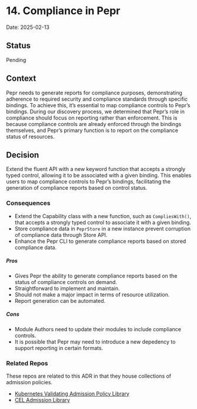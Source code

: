 # 14. Compliance in Pepr 

Date: 2025-02-13


## Status

Pending


## Context

Pepr needs to generate reports for compliance purposes, demonstrating adherence to required security and compliance standards through specific bindings. To achieve this, it’s essential to map compliance controls to Pepr’s bindings. During our discovery process, we determined that Pepr’s role in compliance should focus on reporting rather than enforcement. This is because compliance controls are already enforced through the bindings themselves, and Pepr’s primary function is to report on the compliance status of resources.

## Decision

Extend the fluent API with a new keyword function that accepts a strongly typed control, allowing it to be associated with a given binding. This enables users to map compliance controls to Pepr’s bindings, facilitating the generation of compliance reports based on control status.


### Consequences ###

- Extend the Capability class with a new function, such as `CompliesWith()`, that accepts a strongly typed control to associate it with a given binding.
- Store compliance data in `PeprStore` in a new instance prevent corruption of compliance data through Store API.
- Enhance the Pepr CLI to generate compliance reports based on stored compliance data.

##### Pros

- Gives Pepr the ability to generate compliance reports based on the status of compliance controls on demand.
- Straightforward to implement and maintain.
- Should not make a major impact in terms of resource utilization.
- Report generation can be automated.

##### Cons

- Module Authors need to update their modules to include compliance controls.
- It is possible that Pepr may need to introduce a new depedency to support reporting in certain formats.

### Related Repos ###

These repos are related to this ADR in that they house collections of admission policies.

- [Kubernetes Validating Admission Policy Library](https://github.com/vap-library/vap-library)
- [CEL Admission Library](https://github.com/kubescape/cel-admission-library)
